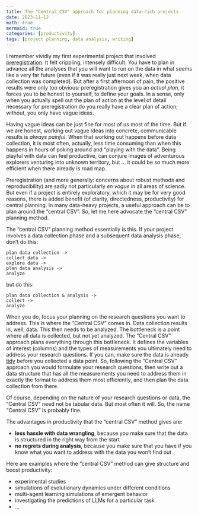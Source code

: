 ```yaml
---
title: The "Central CSV" approach for planning data-rich projects
date: 2023-11-12
math: true
mermaid: true
categories: [productivity]
tags: [project planning, data analysis, writing]
---
```


I remember vividly my first experimental project that involved [preregistration](https://help.osf.io/article/145-preregistration).
It felt crippling, intensely difficult.
You have to plan in advance all the analyses that you will want to run on the data in what seems like a very far future (even if it was really just next week, when data collection was completed).
But after a first afternoon of pain, the positive results were only too obvious: preregistration gives you an *actual plan*, it forces you to be honest to yourself, to define your goals.
In a sense, only when you actually spell out the plan of action at the level of detail necessary for preregistration do you really have a clear plan of action; without, you only have vague ideas.

Having vague ideas can be just fine for most of us most of the time.
But if we are honest, working out vague ideas into concrete, communicable results is *always painful*.
When that working out happens before data collection, it is most often, actually, less time consuming than when this happens in hours of poking around and &ldquo;playing with the data&rdquo;.
Being playful with data can feel productive, can conjure images of adventurous explorers venturing into unknown territory, but &#x2026; it could be so much more efficient when there already is road map.

Preregistration (and more generally: concerns about robust methods and reproducibility) are sadly not particularly *en vogue* in all areas of science.
But even if a project is entirely exploratory, which it may be for very good reasons, there is added benefit (of clarity, directedness, productivity) for central planning.
In many data-heavy projects, a useful approach can be to plan around the &ldquo;central CSV&rdquo;.
So, let me here advocate the &ldquo;central CSV&rdquo; planning method.

The &ldquo;central CSV&rdquo; planning method essentially is this.
If your project involves a data collection phase and a subsequent data analysis phase, don&rsquo;t do this:

    plan data collection ->
    collect data ->
    explore data ->
    plan data analysis ->
    analyze

but do this:

    plan data collection & analysis ->
    collect ->
    analyze

When you do, focus your planning on the research questions you want to address.
This is where the &ldquo;Central CSV&rdquo; comes in.
Data collection results in, well, data.
This then needs to be analyzed.
The bottleneck is a point where all data is collected, but not yet analyzed.
The &ldquo;Central CSV&rdquo; approach plans everything through this bottleneck.
It defines the variables of interest (columns) and the types of measurements you ultimately need to address your research questions.
If you can, make sure the data is already [tidy](https://vita.had.co.nz/papers/tidy-data.pdf) before you collected a data point.
So, following the &ldquo;Central CSV&rdquo; approach you would formulate your research questions, then write out a data structure that has all the measurements you need to address them in exactly the format to address them most efficiently, and then plan the data collection from there.

Of course, depending on the nature of your research questions or data, the &ldquo;Central CSV&rdquo; need not be tabular data.
But most often it will.
So, the name &ldquo;Central CSV&rdquo; is probably fine.

The advantages in productivity that the &ldquo;central CSV&rdquo; method gives are:

-   **less hassle with data wrangling**, because you make sure that the data is structured in the right way from the start
-   **no regrets during analysis**, because you make sure that you have if you know what you want to address with the data you won&rsquo;t find out

Here are examples where the &ldquo;central CSV&rdquo; method can give structure and boost productivity:

-   experimental studies
-   simulations of evolutionary dynamics under different conditions
-   multi-agent learning simulations of emergent behavior
-   investigating the predictions of LLMs for a particular task
-   &#x2026;

